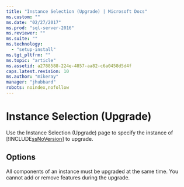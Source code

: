 ```yaml
---
title: "Instance Selection (Upgrade) | Microsoft Docs"
ms.custom: ""
ms.date: "02/27/2017"
ms.prod: "sql-server-2016"
ms.reviewer: ""
ms.suite: ""
ms.technology: 
  - "setup-install"
ms.tgt_pltfrm: ""
ms.topic: "article"
ms.assetid: a2788588-224e-4857-aa82-c6a0458d5d4f
caps.latest.revision: 10
ms.author: "mikeray"
manager: "jhubbard"
robots: noindex,nofollow
---
```

# Instance Selection (Upgrade)
  Use the Instance Selection (Upgrade) page to specify the instance of [!INCLUDE[ssNoVersion](../a9notintoc/includes/ssnoversion-md.md)] to upgrade.  
  
## Options  
 All components of an instance must be upgraded at the same time. You cannot add or remove features during the upgrade.  
  
  